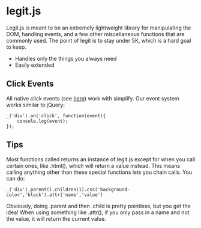 legit.js
=========

Legit.js is meant to be an extremely lightweight library for manipulating the DOM, handling events, and a few other miscellaneous functions that are commonly used. The point of legit is to stay under 5K, which is a hard goal to keep. 

  - Handles only the things you always need
  - Easily extended

Click Events
----

All native click events (see [here](https://developer.mozilla.org/en-US/docs/Web/API/GlobalEventHandlers.onabort)) work with simplify. Our event system works similar to jQuery:
```
_('div').on('click', function(event){
    console.log(event);
});
```

Tips
-----------

Most functions called returns an instance of legit.js except for when you call certain ones, like .html(), which will return a value instead. This means calling anything other than these special functions lets you chain calls. You can do:

```
_('div').parent().children(1).css('background-color','black').attr('name','value')
```

Obviously, doing .parent and then .child is pretty pointless, but you get the idea!
When using something like .attr(), if you only pass in a name and not the value, it will return the current value.